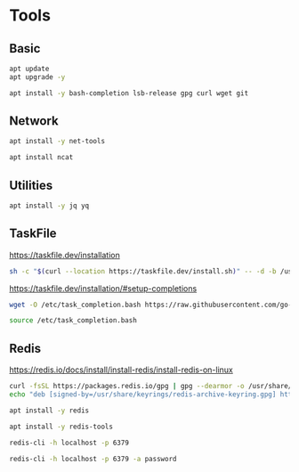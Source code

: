 # Tools

## Basic

```sh
apt update
apt upgrade -y
```

```sh
apt install -y bash-completion lsb-release gpg curl wget git
```

## Network

```sh
apt install -y net-tools
```

```sh
apt install ncat
```

## Utilities

```sh
apt install -y jq yq
```

## TaskFile

https://taskfile.dev/installation

```sh
sh -c "$(curl --location https://taskfile.dev/install.sh)" -- -d -b /usr/local/bin
```

https://taskfile.dev/installation/#setup-completions

```sh
wget -O /etc/task_completion.bash https://raw.githubusercontent.com/go-task/task/main/completion/bash/task.bash
```

```sh
source /etc/task_completion.bash
```

## Redis

https://redis.io/docs/install/install-redis/install-redis-on-linux

```sh
curl -fsSL https://packages.redis.io/gpg | gpg --dearmor -o /usr/share/keyrings/redis-archive-keyring.gpg
echo "deb [signed-by=/usr/share/keyrings/redis-archive-keyring.gpg] https://packages.redis.io/deb $(lsb_release -cs) main" | tee /etc/apt/sources.list.d/redis.list

apt install -y redis
```

```sh
apt install -y redis-tools
```

```sh
redis-cli -h localhost -p 6379
```

```sh
redis-cli -h localhost -p 6379 -a password
```
